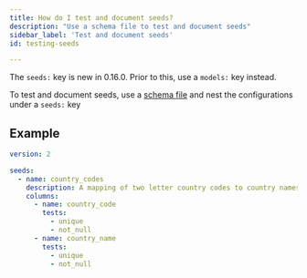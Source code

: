 ```yaml
---
title: How do I test and document seeds?
description: "Use a schema file to test and document seeds"
sidebar_label: 'Test and document seeds'
id: testing-seeds

---
```


<Changelog>The `seeds:` key is new in 0.16.0. Prior to this, use a `models:` key instead.</Changelog>

To test and document seeds, use a [schema file](configs-and-properties) and nest the configurations under a `seeds:` key

## Example

<File name='seeds/schema.yml'>

```yml
version: 2

seeds:
  - name: country_codes
    description: A mapping of two letter country codes to country names
    columns:
      - name: country_code
        tests:
          - unique
          - not_null
      - name: country_name
        tests:
          - unique
          - not_null
```

</File>
